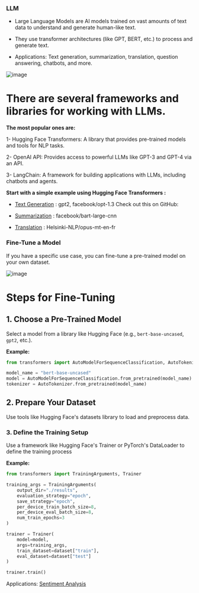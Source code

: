 ### LLM

- Large Language Models are AI models trained on vast amounts of text data to understand and generate human-like text.

- They use transformer architectures (like GPT, BERT, etc.) to process and generate text.

- Applications: Text generation, summarization, translation, question answering, chatbots, and more.
  
![image](https://github.com/user-attachments/assets/7533b29f-8c0a-4d8e-8e54-8c5d3a02cd85)

# There are several frameworks and libraries for working with LLMs. 
**The most popular ones are:**

1- Hugging Face Transformers: A library that provides pre-trained models and tools for NLP tasks.

2- OpenAI API: Provides access to powerful LLMs like GPT-3 and GPT-4 via an API.

3- LangChain: A framework for building applications with LLMs, including chatbots and agents.


**Start with a simple example using Hugging Face Transformers :**

- [Text Generation](https://github.com/AlaaElnakeeb81536/Hugging-Face/blob/main/HuggingFace/Text_Generation_.ipynb) : gpt2, facebook/opt-1.3 Check out this on GitHub:  

- [Summarization](https://github.com/AlaaElnakeeb81536/Hugging-Face/blob/main/HuggingFace/Text_Summarization_.ipynb) : facebook/bart-large-cnn

- [Translation](https://github.com/AlaaElnakeeb81536/Hugging-Face/blob/main/HuggingFace/Text_Translation_.ipynb) : Helsinki-NLP/opus-mt-en-fr

### Fine-Tune a Model
 
If you have a specific use case, you can fine-tune a pre-trained model on your own dataset.

![image](https://github.com/user-attachments/assets/0d4d0ee6-5663-4bb1-b6d4-ec689ec05ad8)

# Steps for Fine-Tuning

## 1. Choose a Pre-Trained Model  
Select a model from a library like Hugging Face (e.g., `bert-base-uncased`, `gpt2`, etc.).  

**Example:**  
```python
from transformers import AutoModelForSequenceClassification, AutoTokenizer

model_name = "bert-base-uncased"
model = AutoModelForSequenceClassification.from_pretrained(model_name)
tokenizer = AutoTokenizer.from_pretrained(model_name)
```
## 2. Prepare Your Dataset
Use tools like Hugging Face's datasets library to load and preprocess data.

### 3. Define the Training Setup
Use a framework like Hugging Face's Trainer or PyTorch's DataLoader to define the training process

**Example:**  
```python
from transformers import TrainingArguments, Trainer

training_args = TrainingArguments(
    output_dir="./results",
    evaluation_strategy="epoch",
    save_strategy="epoch",
    per_device_train_batch_size=8,
    per_device_eval_batch_size=8,
    num_train_epochs=3
)

trainer = Trainer(
    model=model,
    args=training_args,
    train_dataset=dataset["train"],
    eval_dataset=dataset["test"]
)

trainer.train()
```
Applications:
[Sentiment Analysis](https://github.com/AlaaElnakeeb81536/Hugging-Face/blob/main/Fine_Tunning_on_imdb(SentimentAnalysis).ipynb)


